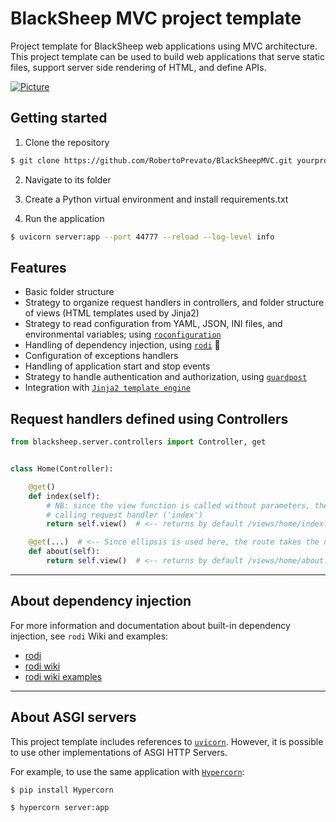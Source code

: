 # BlackSheep MVC project template
Project template for BlackSheep web applications using MVC architecture. This project template
can be used to build web applications that serve static files, support server side rendering of HTML, and define APIs.

[![Picture](https://labeuwstacc.blob.core.windows.net/posts/blacksheep-mvc.png)](#)

## Getting started
1. Clone the repository

```bash
$ git clone https://github.com/RobertoPrevato/BlackSheepMVC.git yourproject
```

2. Navigate to its folder

3. Create a Python virtual environment and install requirements.txt

4. Run the application
```bash
$ uvicorn server:app --port 44777 --reload --log-level info
```

## Features
* Basic folder structure
* Strategy to organize request handlers in controllers, and folder structure of views (HTML templates used by Jinja2)
* Strategy to read configuration from YAML, JSON, INI files, and environmental variables; using [`roconfiguration`](https://github.com/RobertoPrevato/roconfiguration)
* Handling of dependency injection, using [`rodi`](https://github.com/RobertoPrevato/rodi) :tulip:
* Configuration of exceptions handlers
* Handling of application start and stop events
* Strategy to handle authentication and authorization, using [`guardpost`](https://github.com/RobertoPrevato/GuardPost)
* Integration with [`Jinja2 template engine`](http://jinja.pocoo.org/docs/2.10/)

## Request handlers defined using Controllers

```python
from blacksheep.server.controllers import Controller, get


class Home(Controller):

    @get()
    def index(self):
        # NB: since the view function is called without parameters, the name is obtained from the
        # calling request handler ('index')
        return self.view()  # <-- returns by default /views/home/index.html

    @get(...)  # <-- Since ellipsis is used here, the route takes the name of the request handler: '/about'
    def about(self):
        return self.view()  # <-- returns by default /views/home/about.html
```

---

## About dependency injection
For more information and documentation about built-in dependency injection, see `rodi` Wiki and examples:

* [rodi](https://github.com/RobertoPrevato/rodi)
* [rodi wiki](https://github.com/RobertoPrevato/rodi/wiki)
* [rodi wiki examples](https://github.com/RobertoPrevato/rodi/wiki/Examples)

---

## About ASGI servers
This project template includes references to [`uvicorn`](uvicorn.org). However, it is possible to use other implementations of ASGI HTTP Servers.

For example, to use the same application with [`Hypercorn`](https://pypi.org/project/Hypercorn/):

```bash
$ pip install Hypercorn

$ hypercorn server:app
```
